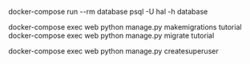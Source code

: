 docker-compose run --rm database psql -U hal -h database


docker-compose exec web python manage.py makemigrations tutorial
docker-compose exec web python manage.py migrate tutorial

docker-compose exec web python manage.py createsuperuser